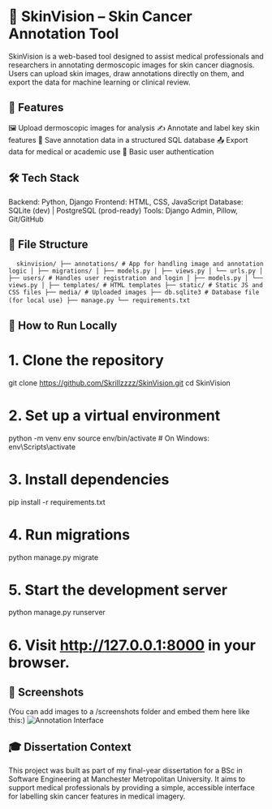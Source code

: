 # 🧠 SkinVision – Skin Cancer Annotation Tool

SkinVision is a web-based tool designed to assist medical professionals and researchers in annotating dermoscopic images for skin cancer diagnosis. Users can upload skin images, draw annotations directly on them, and export the data for machine learning or clinical review.

## 🚀 Features

🖼️ Upload dermoscopic images for analysis
✍️ Annotate and label key skin features
💾 Save annotation data in a structured SQL database
📤 Export data for medical or academic use
🔐 Basic user authentication


## 🛠️ Tech Stack

Backend: Python, Django
Frontend: HTML, CSS, JavaScript
Database: SQLite (dev) | PostgreSQL (prod-ready)
Tools: Django Admin, Pillow, Git/GitHub

## 📁 File Structure
<pre> <code> skinvision/ ├── annotations/ # App for handling image and annotation logic │ ├── migrations/ │ ├── models.py │ ├── views.py │ └── urls.py │ ├── users/ # Handles user registration and login │ ├── models.py │ └── views.py │ ├── templates/ # HTML templates ├── static/ # Static JS and CSS files ├── media/ # Uploaded images ├── db.sqlite3 # Database file (for local use) ├── manage.py └── requirements.txt </code> </pre>

## 🧪 How to Run Locally

# 1. Clone the repository
git clone https://github.com/Skrillzzzz/SkinVision.git
cd SkinVision

# 2. Set up a virtual environment
python -m venv env
source env/bin/activate  # On Windows: env\Scripts\activate

# 3. Install dependencies
pip install -r requirements.txt

# 4. Run migrations
python manage.py migrate

# 5. Start the development server
python manage.py runserver

# 6. Visit http://127.0.0.1:8000 in your browser.

## 📸 Screenshots

(You can add images to a /screenshots folder and embed them here like this:)
![Annotation Interface](screenshots/annotation-ui.png)

## 🎓 Dissertation Context

This project was built as part of my final-year dissertation for a BSc in Software Engineering at Manchester Metropolitan University. It aims to support medical professionals by providing a simple, accessible interface for labelling skin cancer features in medical imagery.
